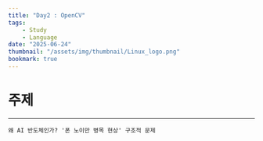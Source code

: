 ```yaml
---
title: "Day2 : OpenCV"
tags:
    - Study
    - Language
date: "2025-06-24"
thumbnail: "/assets/img/thumbnail/Linux_logo.png"
bookmark: true
---
```

# 주제
---

```
왜 AI 반도체인가? '폰 노이만 병목 현상' 구조적 문제
```